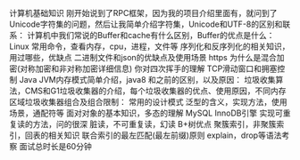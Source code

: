 计算机基础知识
刚开始说到了RPC框架，因为我的项目介绍里面有，就问到了Unicode字符集的问题，然后让我简单介绍字符集，Unicode和UTF-8的区别和联系：
计算机中我们常说的Buffer和cache有什么区别，Buffer的优点是什么：
Linux 常用命令，查看内存，cpu，进程，文件等
序列化和反序列化的相关知识，用过哪些，优缺点
二进制文件和json的优缺点及使用场景
https 为什么是混合加密(对称加密和非对称加密详细信息)
你对四次挥手的理解
TCP滑动窗口和拥塞控制
Java
JVM内存模式简单介绍，java8 和之前的区别，以及原因：
垃圾收集算法，CMS和G1垃圾收集器的介绍，每个垃圾收集器的优点、使用原因，不同内存区域垃圾收集器组合及组合限制：
常用的设计模式
泛型的含义，实现方法，使用场景，通配符等
面对对象的基本知识，多态的理解
MySQL
InnoDB引擎 实现可重复读的方法，问的很深
脏读，不可重复读，幻读
B+树优点
聚簇索引，非聚簇索引，回表的相关知识
联合索引的最左匹配(最左前缀)原则
explain，drop等语法考察
面试总时长是60分钟